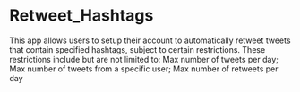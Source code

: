 # Retweet_Hashtags
This app allows users to setup their account to automatically retweet tweets that contain specified hashtags, subject to certain restrictions. These restrictions include but are not limited to: Max number of tweets per day; Max number of tweets from a specific user; Max number of retweets per day
